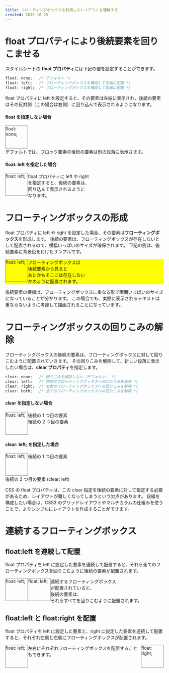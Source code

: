 ```yaml
---
title: フローティングボックスを利用したレイアウトを理解する
created: 2015-10-25
---
```


float プロパティにより後続要素を回りこませる
====

スタイルシートの **float プロパティ**には下記の値を設定することができます。

```css
float: none;   /* デフォルト */
float: left;   /* フローティングボックスを構成して左端に配置 */
float: right;  /* フローティングボックスを構成して右端に配置 */
```

float プロパティに left を設定すると、その要素は左端に表示され、後続の要素はその反対側（この場合は右側）に回り込んで表示されるようになります。

#### float を指定しない場合

<div class="maku-htmlSample">
    <div style="border: solid 1px gray; height:70px; width:70px;">
    float: none;
    </div>
    <div>
    デフォルトでは、ブロック要素の後続の要素は別の段落に表示さます。
    </div>
</div>

#### float: left を指定した場合

<div class="maku-htmlSample">
    <div style="border: solid 1px gray; height:70px; width:70px; float: left">
        float: left;
    </div>
    <div>
        float プロパティに left や right<br>
        を指定すると、後続の要素は、<br>
        回り込んで表示されるように<br>
        なります。
    </div>
    <div style="clear:both"></div>
</div>


フローティングボックスの形成
====

float プロパティに left や right を設定した場合、その要素は**フローティングボックス**を形成します。
後続の要素は、フローティングボックスが存在しないとして配置されるので、横幅いっぱいのサイズが確保されます。
下記の例は、後続要素に背景色を付けたサンプルです。

<div class="maku-htmlSample">
    <div style="border: solid 1px gray; height:70px; width:70px; float: left">
        float: left;
    </div>
    <div style="background: yellow">
        フローティングボックスは<br>
        後続要素から見ると<br>
        あたかもそこには存在しない<br>
        かのように配置されます。
    </div>
    <div style="clear:both"></div>
</div>

後続要素の横幅は、フローティングボックスに重なる形で画面いっぱいのサイズになっていることが分かります。
この場合でも、実際に表示されるテキストは重ならないように考慮して描画されることになっています。


フローティングボックスの回りこみの解除
====

フローティングボックスの後続の要素は、フローティングボックスに対して回りこむように配置されていきます。
その回りこみを解除して、新しい段落に表示したい場合は、**clear プロパティ**を指定します。

```css
clear: none;   /* 回りこみを解除しない（デフォルト） */
clear: left;   /* 左側のフローティングボックスへの回りこみを解除 */
clear: right;  /* 右側のフローティングボックスへの回りこみを解除 */
clear: both;   /* 全てのフローティングボックスへの回りこみを解除 */
```

#### clear を指定しない場合

<div class="maku-htmlSample">
    <div style="border: solid 1px gray; height:70px; width:70px; float: left">
        float: left;
    </div>
    <div>後続の 1 つ目の要素</div>
    <div>後続の 2 つ目の要素</div>
    <div style="clear:both"></div>
</div>

#### clear: left; を指定した場合

<div class="maku-htmlSample">
    <div style="border: solid 1px gray; height:70px; width:70px; float: left">
        float: left;
    </div>
    <div>後続の 1 つ目の要素</div>
    <div style="clear:left;">後続の 2 つ目の要素 (clear: left)</div>
</div>

CSS の float プロパティは、この clear 指定を後続の要素に対して指定する必要があるため、レイアウトが難しくなってしまうという欠点があります。
段組を構成したい場合は、CSS3 のグリッドレイアウトやマルチカラムの仕組みを使うことで、よりシンプルにレイアウトを作成することができます。


連続するフローティングボックス
====

float:left を連続して配置
----

float プロパティを left に設定した要素を連続して配置すると、それら全てのフローティングボックスを回りこむように後続の要素が配置されます。

<div class="maku-htmlSample">
    <div style="border: solid 1px gray; height:70px; width:70px; float: left">
        float: left;
    </div>
    <div style="border: solid 1px gray; height:70px; width:70px; float: left">
        float: left;
    </div>
    <div>
        連続するフローティングボックス<br>
        が配置されていると、<br>
        後続の要素は、<br>
        それらすべてを回りこむように配置されます。
    </div>
    <div style="clear:both"></div>
</div>


float:left と float:right を配置
----

float プロパティを left に設定した要素と、right に設定した要素を連続して配置すると、それぞれ左側と右側にフローティングボックスが配置されます。

<div class="maku-htmlSample">
    <div style="border: solid 1px gray; height:70px; width:70px; float: left">
        float: left;
    </div>
    <div style="border: solid 1px gray; height:70px; width:70px; float: right">
        float: right;
    </div>
    <div>
        左右にそれぞれフローティングボックスを配置することもできます。
    </div>
    <div style="clear:both"></div>
</div>


